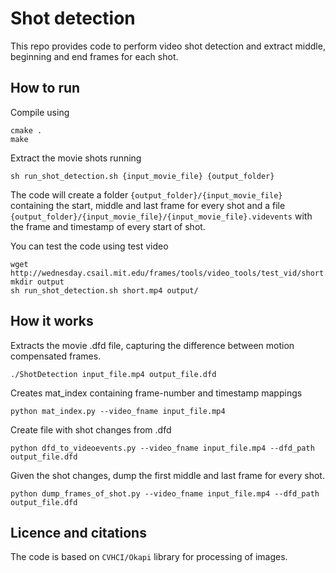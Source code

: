 # Shot detection
This repo provides code to perform video shot detection and extract middle, beginning and end frames for each shot.

## How to run
Compile using
```
cmake .
make
```

Extract the movie shots running
```
sh run_shot_detection.sh {input_movie_file} {output_folder}
```

The code will create a folder `{output_folder}/{input_movie_file}` containing the start, middle and last frame for every shot and a file `{output_folder}/{input_movie_file}/{input_movie_file}.videvents` with the frame and timestamp of every start of shot.

You can test the code using test video
```
wget http://wednesday.csail.mit.edu/frames/tools/video_tools/test_vid/short.mp4
mkdir output
sh run_shot_detection.sh short.mp4 output/
```

## How it works
Extracts the movie .dfd file, capturing the difference between motion compensated frames.
```
./ShotDetection input_file.mp4 output_file.dfd
```
Creates mat_index containing frame-number and timestamp mappings
```
python mat_index.py --video_fname input_file.mp4
```
Create file with shot changes from .dfd
```
python dfd_to_videoevents.py --video_fname input_file.mp4 --dfd_path output_file.dfd
```
Given the shot changes, dump the first middle and last frame for every shot.
```
python dump_frames_of_shot.py --video_fname input_file.mp4 --dfd_path output_file.dfd
```


## Licence and citations
The code is based on `CVHCI/Okapi` library for processing of images.
